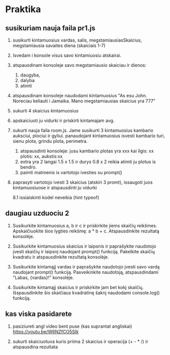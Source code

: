# Praktika

## susikuriam nauja faila pr1.js

1. susikurti kintamuosius vardas, salis, megstamiausiasSkaicius, megstamiausia savaites diena (skaiciais 1-7)
2. Isvedam i konsole visus savo kintamiuosiu atskairai.
3. atspausdinam konsoleje savo megstamiausio skaiciau ir dienos:
   1. daugyba,
   2. dalyba
   3. atimti
4. atspausdinam konsoleje naudodami kintamuosius "As esu John. Noreciau keliauti i Jamaika. Mano megstamiausias skaicius yra 777"

5. sukurti 4 skaicius kintamuosius

6. apskaiciuoti ju vidurki ir priskirti kintamajam avg.

7. sukurti nauja faila room.js. Jame susikurti 3 kintamuosius kambario auksciui, plociui ir gyliui. panaudojant kintamuosius isvesti kambario turi, sienu plota, grindu plota, perimetra.

   1. atspausdinti konsoleje: jusu kambario plotas yra xxx kai ilgis: xx plotis: xx, aukstis:xx
   2. extra yra 2 langai 1.5 x 1.5 ir durys 0.8 x 2 reikia atimti ju plotus is bendro.
   3. paimti matmenis is vartotojo ivesties su prompt()

8. paprasyti vartotojo ivesti 3 skaicius (atskiri 3 promt), issaugoti juos kintamuosiuose ir atspausdinti ju vidurki

   8.1 issiaiskinti kodel neveikia (hint typeof)

## daugiau uzduociu 2

1. Susikurkite kintamuosius a, b ir c ir priskirkite jiems skaičių reikšmes. Apskaičiuokite šios lygties reikšmę: a \* b + c. Atspausdinkite rezultatą konsolėje.

2. Susikurkite kintamuosius skaicius ir laipsnis ir paprašykite naudotojo įvesti skaičių ir laipsnį naudojant prompt() funkciją. Pakelkite skaičių kvadratu ir atspausdinkite rezultatą konsolėje.

3. Susikurkite kintamąjį vardas ir paprašykite naudotojo įvesti savo vardą naudojant prompt() funkciją. Pasveikinkite naudotoją, atspausdindami "Labas, {vardas}!" konsolėje.

4. Susikurkite kintamąjį skaicius ir priskirkite jam bet kokį skaičių. Išspausdinkite šio skaičiaus kvadratinę šaknį naudodami console.log() funkciją.

## kas viska pasidarete

1. pasiziureti angl video bent puse (kas suprantat angliskai) https://youtu.be/W6NZfCO5SIk

2. sukurti skaiciuotuva kuris priima 2 skaicius ir operacija (+ - \* /) ir atspausdina rezultata
